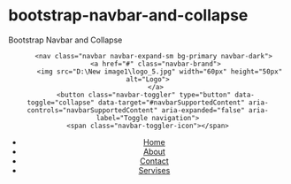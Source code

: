 # bootstrap-navbar-and-collapse
Bootstrap Navbar and Collapse
 <header>
    
       <nav class="navbar navbar-expand-sm bg-primary navbar-dark">
        <a href="#" class="navbar-brand">
          <img src="D:\New image1\logo_5.jpg" width="60px" height="50px" alt="Logo">
        </a>
        <button class="navbar-toggler" type="button" data-toggle="collapse" data-target="#navbarSupportedContent" aria-controls="navbarSupportedContent" aria-expanded="false" aria-label="Toggle navigation">
    <span class="navbar-toggler-icon"></span>
  </button>
        <div class="collapse navbar-collapse" id="navbarSupportedContent">
         <ul class="navbar-nav ml-auto">
           <li class="nav-item active"><a class="nav-link" href="#">Home</a></li>
           <li class="nav-item"><a class="nav-link" href="#">About</a></li>
           <li class="nav-item"><a class="nav-link" href="#">Contact</a></li>
           <li class="nav-item"><a class="nav-link" href="#">Servises</a></li>
         </ul>
       </div>
       </nav>
    </header><!-- /header -->
